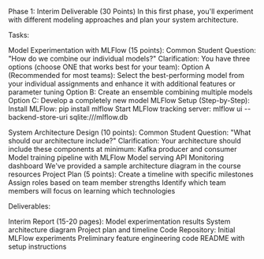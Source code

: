 Phase 1: Interim Deliverable (30 Points)
In this first phase, you'll experiment with different modeling approaches and plan your system architecture.

Tasks:

Model Experimentation with MLFlow (15 points):
Common Student Question: "How do we combine our individual models?"
Clarification: You have three options (choose ONE that works best for your team):
Option A (Recommended for most teams): Select the best-performing model from your individual assignments and enhance it with additional features or parameter tuning
Option B: Create an ensemble combining multiple models
Option C: Develop a completely new model
MLFlow Setup (Step-by-Step):
Install MLFlow: pip install mlflow
Start MLFlow tracking server: mlflow ui --backend-store-uri sqlite:///mlflow.db

System Architecture Design (10 points):
Common Student Question: "What should our architecture include?"
Clarification: Your architecture should include these components at minimum:
Kafka producer and consumer
Model training pipeline with MLFlow
Model serving API
Monitoring dashboard
We've provided a sample architecture diagram in the course resources
Project Plan (5 points):
Create a timeline with specific milestones
Assign roles based on team member strengths
Identify which team members will focus on learning which technologies


Deliverables:

Interim Report (15-20 pages):
Model experimentation results
System architecture diagram
Project plan and timeline
Code Repository:
Initial MLFlow experiments
Preliminary feature engineering code
README with setup instructions
